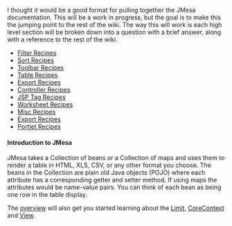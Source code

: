 I thought it would be a good format for pulling together the JMesa documentation. This will be a work in progress, but the goal is to make this the jumping point to the rest of the wiki. The way this will work is each high level section will be broken down into a question with a brief answer, along with a reference to the rest of the wiki.

  * [Filter Recipes](FilterRecipes.md)
  * [Sort Recipes](SortRecipes.md)
  * [Toolbar Recipes](ToolbarRecipes.md)
  * [Table Recipes](TableRecipes.md)
  * [Export Recipes](ExportRecipes.md)
  * [Controller Recipes](ControllerRecipes.md)
  * [JSP Tag Recipes](JSPTagRecipes.md)
  * [Worksheet Recipes](WorksheetRecipes.md)
  * [Misc Recipes](MiscRecipes.md)
  * [Export Recipes](ExportRecipes.md)
  * [Portlet Recipes](PortalExample.md)

#### Introduction to JMesa ####

JMesa takes a Collection of beans or a Collection of maps and uses them to render a table in HTML, XLS, CSV, or any other format you choose. The beans in the Collection are plain old Java objects (POJO) where each attribute has a corresponding getter and setter method. If using maps the attributes would be name-value pairs. You can think of each bean as being one row in the table display.

The [overview](Overview.md) will also get you started learning about the [Limit](Limit.md), [CoreContext](CoreContext.md) and [View](View.md).